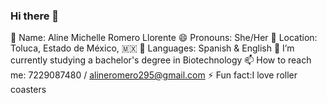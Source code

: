 ### Hi there 👋
👤 Name: Aline Michelle Romero Llorente
😄 Pronouns: She/Her
📍 Location: Toluca, Estado de México, 🇲🇽
📣 Languages: Spanish & English 
🌱 I’m currently studying a bachelor's degree in Biotechnology
📫 How to reach me: 7229087480 / alineromero295@gmail.com
⚡ Fun fact:I love roller coasters

